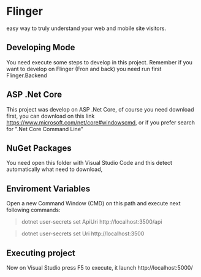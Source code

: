 # Flinger
easy way to truly understand your web and mobile site visitors. 

## Developing Mode

You need execute some steps to develop in this project. Remember if you want to develop on Flinger (Fron and back) you need run first Flinger.Backend

## ASP .Net Core

This project was develop on ASP .Net Core, of course you need download first, you can download on this link https://www.microsoft.com/net/core#windowscmd, or if you prefer search for ".Net Core Command Line"

## NuGet Packages

You need open this folder with Visual Studio Code and this detect automatically what need to download, 

## Enviroment Variables

Open a new Command Window (CMD) on this path and execute next following commands:

> dotnet user-secrets set ApiUri http://localhost:3500/api

> dotnet user-secrets set Uri http://localhost:3500

## Executing project 

Now on Visual Studio press F5 to execute, it launch http://localhost:5000/
